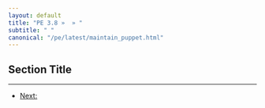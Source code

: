 ```yaml
---
layout: default
title: "PE 3.8 »  » "
subtitle: " "
canonical: "/pe/latest/maintain_puppet.html"
---
```


Section Title
-----



* * *

- [Next: ](./foo.html)
